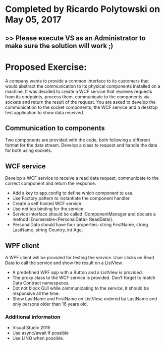 # Completed by Ricardo Polytowski on May 05, 2017 #
## >> Please execute VS as an Administrator to make sure the solution will work ;)  ##

# Proposed Exercise: #

A company wants to provide a common interface to its customers that would abstract the communication to its physical components installed on a machine.
It was decided to create a WCF service that receives requests from its endpoints, process them, communicate to the components via sockets and return the result of the request.
You are asked to develop the communication to the socket components, the WCF service and a desktop test application to show data received.

## Communication to components ##

Two components are provided with the code, both following a different format for the data stream. Develop a class to request and handle the data for both using sockets.

## WCF service ##

Develop a WCF service to receive a read data request, communicate to the correct component and return the response.

* Add a key to app.config to define which component to use.
* Use Factory pattern to instantiate the component handler.
* Create a self hosted WCF service.
* Use net tcp binding for the service.
* Service interface should be called IComponentManager and declare a method IEnumerable\<PersonalData\> ReadData().
* PersonalData should have four properties: string FirstName, string LastName, string Country, int Age.

## WPF client ##

A WPF client will be provided for testing the service. User clicks on Read Data to call the service and show the result on a ListView.

* A predefined WPF app with a Button and a ListView is provided.
* The proxy class to the WCF service is provided. Don't forget to match Data Contract namespaces.
* Dot not block GUI while communicating to the service, it should be responsive all the time.
* Show LastName and FirstName on ListView, ordered by LastName and only persons older than 16 years old.

### Additional information ###

* Visual Studio 2015
* Use async/await if possible
* Use LINQ when possible.
